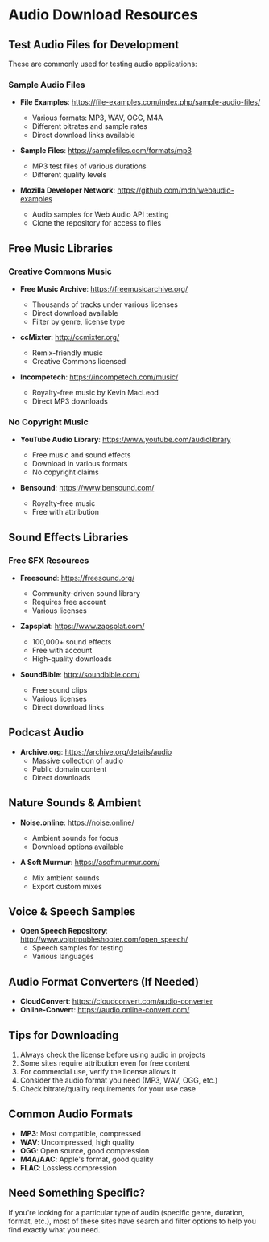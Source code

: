 # Audio Download Resources

## Test Audio Files for Development
These are commonly used for testing audio applications:

### Sample Audio Files
- **File Examples**: https://file-examples.com/index.php/sample-audio-files/
  - Various formats: MP3, WAV, OGG, M4A
  - Different bitrates and sample rates
  - Direct download links available

- **Sample Files**: https://samplefiles.com/formats/mp3
  - MP3 test files of various durations
  - Different quality levels

- **Mozilla Developer Network**: https://github.com/mdn/webaudio-examples
  - Audio samples for Web Audio API testing
  - Clone the repository for access to files

## Free Music Libraries

### Creative Commons Music
- **Free Music Archive**: https://freemusicarchive.org/
  - Thousands of tracks under various licenses
  - Direct download available
  - Filter by genre, license type

- **ccMixter**: http://ccmixter.org/
  - Remix-friendly music
  - Creative Commons licensed

- **Incompetech**: https://incompetech.com/music/
  - Royalty-free music by Kevin MacLeod
  - Direct MP3 downloads

### No Copyright Music
- **YouTube Audio Library**: https://www.youtube.com/audiolibrary
  - Free music and sound effects
  - Download in various formats
  - No copyright claims

- **Bensound**: https://www.bensound.com/
  - Royalty-free music
  - Free with attribution

## Sound Effects Libraries

### Free SFX Resources
- **Freesound**: https://freesound.org/
  - Community-driven sound library
  - Requires free account
  - Various licenses

- **Zapsplat**: https://www.zapsplat.com/
  - 100,000+ sound effects
  - Free with account
  - High-quality downloads

- **SoundBible**: http://soundbible.com/
  - Free sound clips
  - Various licenses
  - Direct download links

## Podcast Audio
- **Archive.org**: https://archive.org/details/audio
  - Massive collection of audio
  - Public domain content
  - Direct downloads

## Nature Sounds & Ambient
- **Noise.online**: https://noise.online/
  - Ambient sounds for focus
  - Download options available

- **A Soft Murmur**: https://asoftmurmur.com/
  - Mix ambient sounds
  - Export custom mixes

## Voice & Speech Samples
- **Open Speech Repository**: http://www.voiptroubleshooter.com/open_speech/
  - Speech samples for testing
  - Various languages

## Audio Format Converters (If Needed)
- **CloudConvert**: https://cloudconvert.com/audio-converter
- **Online-Convert**: https://audio.online-convert.com/

## Tips for Downloading
1. Always check the license before using audio in projects
2. Some sites require attribution even for free content
3. For commercial use, verify the license allows it
4. Consider the audio format you need (MP3, WAV, OGG, etc.)
5. Check bitrate/quality requirements for your use case

## Common Audio Formats
- **MP3**: Most compatible, compressed
- **WAV**: Uncompressed, high quality
- **OGG**: Open source, good compression
- **M4A/AAC**: Apple's format, good quality
- **FLAC**: Lossless compression

## Need Something Specific?
If you're looking for a particular type of audio (specific genre, duration, format, etc.), most of these sites have search and filter options to help you find exactly what you need.